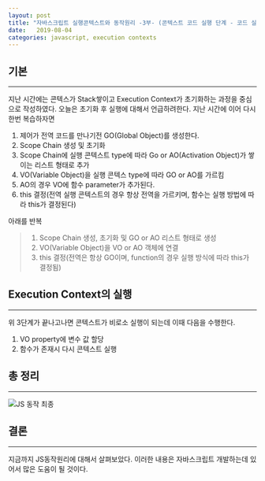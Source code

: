 ```yaml
---
layout: post
title: "자바스크립트 실행콘텍스트와 동작원리 -3부- (콘텍스트 코드 실행 단계 - 코드 실행)"
date:   2019-08-04
categories: javascript, execution contexts
---
```


## 기본
---
지난 시간에는 콘텍스가 Stack쌓이고 Execution Context가 초기화하는 과정을 중심으로 작성하였다. 오늘은 초기화 후 실행에 대해서 언급하려한다.
지난 시간에 이어 다시 한번 복습하자면
1. 제어가 전역 코드를 만나기전 GO(Global Object)를 생성한다.
2. Scope Chain 생성 및 초기화
3. Scope Chain에 실행 콘텍스트 type에 따라 Go or AO(Activation Object)가 쌓이는 리스트 형태로 추가
4. VO(Variable Object)을 실행 콘텍스 type에 따라 GO or AO를 가르킴
5. AO의 경우 VO에 함수 parameter가 추가된다.
6. this 결정(전역 실행 콘텍스트의 경우 항상 전역을 가르키며, 함수는 실행 방법에 따라 this가 결정된다)

아래를 반복
> 1. Scope Chain 생성, 초기화 및 GO or AO 리스트 형태로 생성
> 2. VO(Variable Object)을 VO or AO 객체에 연결
> 3. this 결정(전역은 항상 GO이며, function의 경우 실행 방식에 따라 this가 결정됨)

## Execution Context의 실행
---
위 3단계가 끝나고나면 콘텍스트가 비로소 실행이 되는데 이때 다음을 수행한다.
1. VO property에 변수 값 할당
2. 함수가 존재시 다시 콘텍스트 실행

## 총 정리
---
![JS 동작 최종](https://user-images.githubusercontent.com/15857404/62422753-5a030900-b6f2-11e9-84a0-13161fb3ee22.png)
## 결론
---
지금까지 JS동작원리에 대해서 살펴보았다. 이러한 내용은 자바스크립트 개발하는데 있어서 많은 도움이 될 것이다.